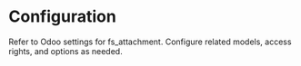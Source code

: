 # Configuration

Refer to Odoo settings for fs_attachment. Configure related models, access rights, and options as needed.
